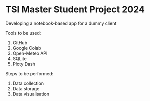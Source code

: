 # TSI Master Student Project 2024
Developing a notebook-based app for a dummy client

Tools to be used:
1. GitHub
2. Google Colab
3. Open-Meteo API
4. SQLite
5. Ploty Dash

Steps to be performed:
1. Data collection
2. Data storage
3. Data visualisation
